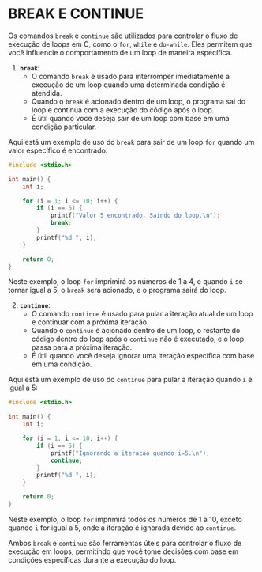 # BREAK E CONTINUE
Os comandos `break` e `continue` são utilizados para controlar o fluxo de execução de loops em C, como o `for`, `while` e `do-while`. Eles permitem que você influencie o comportamento de um loop de maneira específica.

1. **`break`**:
   - O comando `break` é usado para interromper imediatamente a execução de um loop quando uma determinada condição é atendida.
   - Quando o `break` é acionado dentro de um loop, o programa sai do loop e continua com a execução do código após o loop.
   - É útil quando você deseja sair de um loop com base em uma condição particular.

Aqui está um exemplo de uso do `break` para sair de um loop `for` quando um valor específico é encontrado:

```c
#include <stdio.h>

int main() {
    int i;

    for (i = 1; i <= 10; i++) {
        if (i == 5) {
            printf("Valor 5 encontrado. Saindo do loop.\n");
            break;
        }
        printf("%d ", i);
    }

    return 0;
}
```

Neste exemplo, o loop `for` imprimirá os números de 1 a 4, e quando `i` se tornar igual a 5, o `break` será acionado, e o programa sairá do loop.

2. **`continue`**:
   - O comando `continue` é usado para pular a iteração atual de um loop e continuar com a próxima iteração.
   - Quando o `continue` é acionado dentro de um loop, o restante do código dentro do loop após o `continue` não é executado, e o loop passa para a próxima iteração.
   - É útil quando você deseja ignorar uma iteração específica com base em uma condição.

Aqui está um exemplo de uso do `continue` para pular a iteração quando `i` é igual a 5:

```c
#include <stdio.h>

int main() {
    int i;

    for (i = 1; i <= 10; i++) {
        if (i == 5) {
            printf("Ignorando a iteracao quando i=5.\n");
            continue;
        }
        printf("%d ", i);
    }

    return 0;
}
```

Neste exemplo, o loop `for` imprimirá todos os números de 1 a 10, exceto quando `i` for igual a 5, onde a iteração é ignorada devido ao `continue`.

Ambos `break` e `continue` são ferramentas úteis para controlar o fluxo de execução em loops, permitindo que você tome decisões com base em condições específicas durante a execução do loop.